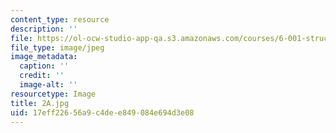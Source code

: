 ```yaml
---
content_type: resource
description: ''
file: https://ol-ocw-studio-app-qa.s3.amazonaws.com/courses/6-001-structure-and-interpretation-of-computer-programs-spring-2005/17eff22656a9c4dee849084e694d3e08_2A.jpg
file_type: image/jpeg
image_metadata:
  caption: ''
  credit: ''
  image-alt: ''
resourcetype: Image
title: 2A.jpg
uid: 17eff226-56a9-c4de-e849-084e694d3e08
---
```

